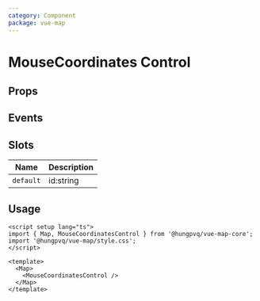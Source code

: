 ```yaml
---
category: Component
package: vue-map
---
```


# MouseCoordinates Control

<FunctionInfo :frontmatter="$frontmatter" fn="MouseCoordinatesControl" />

## Props

<!--@include: ../ModuleContainer/props.md-->

## Events

## Slots

| Name      | Description |
| --------- | ----------- |
| `default` | id:string   |

## Usage

```vue
<script setup lang="ts">
import { Map, MouseCoordinatesControl } from '@hungpvq/vue-map-core';
import '@hungpvq/vue-map/style.css';
</script>

<template>
  <Map>
    <MouseCoordinatesControl />
  </Map>
</template>
```
